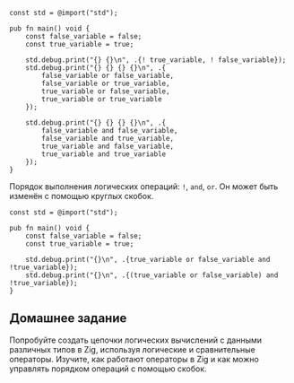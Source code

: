 ```zig
const std = @import("std");

pub fn main() void {
    const false_variable = false;
    const true_variable = true;

    std.debug.print("{} {}\n", .{! true_variable, ! false_variable});
    std.debug.print("{} {} {} {}\n", .{
        false_variable or false_variable,
        false_variable or true_variable,
        true_variable or false_variable,
        true_variable or true_variable
    });

    std.debug.print("{} {} {} {}\n", .{
        false_variable and false_variable,
        false_variable and true_variable,
        true_variable and false_variable,
        true_variable and true_variable
    });
}
```

Порядок выполнения логических операций: `!`, `and`, `or`. Он может быть изменён с помощью круглых скобок.

```zig
const std = @import("std");

pub fn main() void {
    const false_variable = false;
    const true_variable = true;

    std.debug.print("{}\n", .{true_variable or false_variable and !true_variable});
    std.debug.print("{}\n", .{(true_variable or false_variable) and !true_variable});
}
```

## Домашнее задание

Попробуйте создать цепочки логических вычислений с данными различных типов в Zig, используя логические и сравнительные операторы. Изучите, как работают операторы в Zig и как можно управлять порядком операций с помощью скобок.

